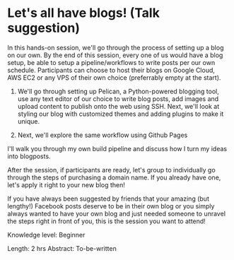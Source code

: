 # Let's all have blogs! (Talk suggestion)

In this hands-on session, we'll go through the process of setting up a blog on our own. By the end of this session, every one of us would have a blog setup, be able to setup a pipeline/workflows to write posts per our own schedule. Participants can choose to host their blogs on Google Cloud, AWS EC2 or any VPS of their own choice (preferrably empty at the start).

1. We'll go through setting up Pelican, a Python-powered blogging tool, use any text editor of our choice to write blog posts, add images and upload content to publish onto the web using SSH. Next, we'll look at styling our blog with customized themes and adding plugins to make it unique.

2. Next, we'll explore the same workflow using Github Pages

I'll walk you through my own build pipeline and discuss how I turn my ideas into blogposts.

After the session, if participants are ready, let's group to individually go through the steps of purchasing a domain name. If you already have one, let's apply it right to your new blog then!

If you have always been suggested by friends that your amazing (but lengthy!) Facebook posts deserve to be in their own blog or you simply always wanted to have your own blog and just needed someone to unravel the steps right in front of you, this is the session you want to attend!

Knowledge level: Beginner

Length: 2 hrs
Abstract: To-be-written
